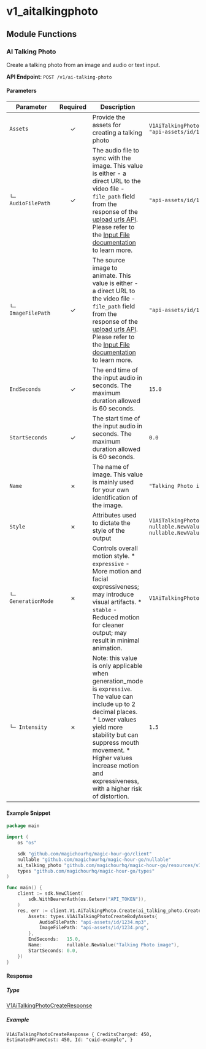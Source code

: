 # v1_aitalkingphoto

## Module Functions
### AI Talking Photo <a name="create"></a>

Create a talking photo from an image and audio or text input.

**API Endpoint**: `POST /v1/ai-talking-photo`

#### Parameters

| Parameter | Required | Description | Example |
|-----------|:--------:|-------------|--------|
| `Assets` | ✓ | Provide the assets for creating a talking photo | `V1AiTalkingPhotoCreateBodyAssets {AudioFilePath: "api-assets/id/1234.mp3",ImageFilePath: "api-assets/id/1234.png",}` |
| `└─ AudioFilePath` | ✓ | The audio file to sync with the image. This value is either - a direct URL to the video file - `file_path` field from the response of the [upload urls API](https://docs.magichour.ai/api-reference/files/generate-asset-upload-urls).  Please refer to the [Input File documentation](https://docs.magichour.ai/api-reference/files/generate-asset-upload-urls#input-file) to learn more.  | `"api-assets/id/1234.mp3"` |
| `└─ ImageFilePath` | ✓ | The source image to animate. This value is either - a direct URL to the video file - `file_path` field from the response of the [upload urls API](https://docs.magichour.ai/api-reference/files/generate-asset-upload-urls).  Please refer to the [Input File documentation](https://docs.magichour.ai/api-reference/files/generate-asset-upload-urls#input-file) to learn more.  | `"api-assets/id/1234.png"` |
| `EndSeconds` | ✓ | The end time of the input audio in seconds. The maximum duration allowed is 60 seconds. | `15.0` |
| `StartSeconds` | ✓ | The start time of the input audio in seconds. The maximum duration allowed is 60 seconds. | `0.0` |
| `Name` | ✗ | The name of image. This value is mainly used for your own identification of the image. | `"Talking Photo image"` |
| `Style` | ✗ | Attributes used to dictate the style of the output | `V1AiTalkingPhotoCreateBodyStyle {GenerationMode: nullable.NewValue(V1AiTalkingPhotoCreateBodyStyleGenerationModeEnumExpressive),Intensity: nullable.NewValue(1.5),}` |
| `└─ GenerationMode` | ✗ | Controls overall motion style. * `expressive` - More motion and facial expressiveness; may introduce visual artifacts. * `stable` -  Reduced motion for cleaner output; may result in minimal animation. | `V1AiTalkingPhotoCreateBodyStyleGenerationModeEnumExpressive` |
| `└─ Intensity` | ✗ | Note: this value is only applicable when generation_mode is `expressive`. The value can include up to 2 decimal places. * Lower values yield more stability but can suppress mouth movement. * Higher values increase motion and expressiveness, with a higher risk of distortion. | `1.5` |

#### Example Snippet

```go
package main

import (
	os "os"

	sdk "github.com/magichourhq/magic-hour-go/client"
	nullable "github.com/magichourhq/magic-hour-go/nullable"
	ai_talking_photo "github.com/magichourhq/magic-hour-go/resources/v1/ai_talking_photo"
	types "github.com/magichourhq/magic-hour-go/types"
)

func main() {
	client := sdk.NewClient(
		sdk.WithBearerAuth(os.Getenv("API_TOKEN")),
	)
	res, err := client.V1.AiTalkingPhoto.Create(ai_talking_photo.CreateRequest{
		Assets: types.V1AiTalkingPhotoCreateBodyAssets{
			AudioFilePath: "api-assets/id/1234.mp3",
			ImageFilePath: "api-assets/id/1234.png",
		},
		EndSeconds:   15.0,
		Name:         nullable.NewValue("Talking Photo image"),
		StartSeconds: 0.0,
	})
}

```

#### Response

##### Type
[V1AiTalkingPhotoCreateResponse](/types/v1_ai_talking_photo_create_response.go)

##### Example
`V1AiTalkingPhotoCreateResponse {
CreditsCharged: 450,
EstimatedFrameCost: 450,
Id: "cuid-example",
}`
<!-- CUSTOM DOCS START -->

<!-- CUSTOM DOCS END -->

